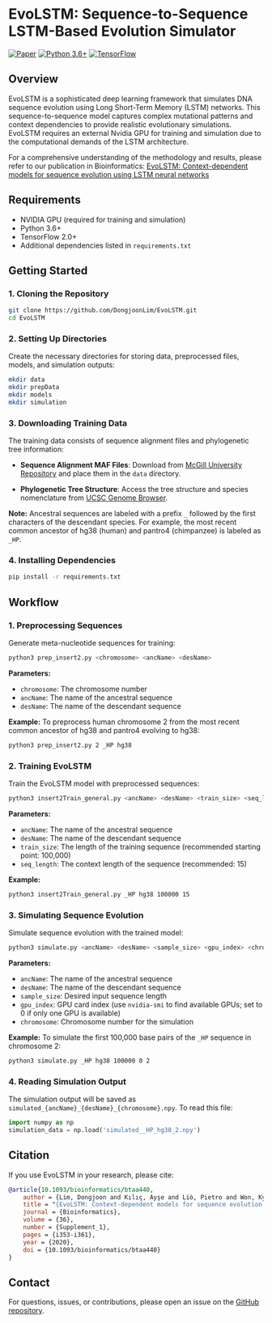 # EvoLSTM: Sequence-to-Sequence LSTM-Based Evolution Simulator

[![Paper](https://img.shields.io/badge/Paper-Bioinformatics-brightgreen)](https://academic.oup.com/bioinformatics/article/36/Supplement_1/i353/5870475)
[![Python 3.6+](https://img.shields.io/badge/python-3.6+-blue.svg)](https://www.python.org/downloads/)
[![TensorFlow](https://img.shields.io/badge/TensorFlow-2.0+-orange.svg)](https://www.tensorflow.org/)

## Overview

EvoLSTM is a sophisticated deep learning framework that simulates DNA sequence evolution using Long Short-Term Memory (LSTM) networks. This sequence-to-sequence model captures complex mutational patterns and context dependencies to provide realistic evolutionary simulations. EvoLSTM requires an external Nvidia GPU for training and simulation due to the computational demands of the LSTM architecture.

For a comprehensive understanding of the methodology and results, please refer to our publication in Bioinformatics: [EvoLSTM: Context-dependent models for sequence evolution using LSTM neural networks](https://academic.oup.com/bioinformatics/article/36/Supplement_1/i353/5870475)

## Requirements

- NVIDIA GPU (required for training and simulation)
- Python 3.6+
- TensorFlow 2.0+
- Additional dependencies listed in `requirements.txt`

## Getting Started

### 1. Cloning the Repository

```bash
git clone https://github.com/DongjoonLim/EvoLSTM.git
cd EvoLSTM
```

### 2. Setting Up Directories

Create the necessary directories for storing data, preprocessed files, models, and simulation outputs:

```bash
mkdir data
mkdir prepData
mkdir models
mkdir simulation
```

### 3. Downloading Training Data

The training data consists of sequence alignment files and phylogenetic tree information:

- **Sequence Alignment MAF Files**: Download from [McGill University Repository](http://repo.cs.mcgill.ca/PUB/blanchem/Boreoeutherian/) and place them in the `data` directory.

- **Phylogenetic Tree Structure**: Access the tree structure and species nomenclature from [UCSC Genome Browser](http://hgdownload.cse.ucsc.edu/goldenpath/hg38/multiz100way/hg38.100way.nh).

**Note:** Ancestral sequences are labeled with a prefix `_` followed by the first characters of the descendant species. For example, the most recent common ancestor of hg38 (human) and pantro4 (chimpanzee) is labeled as `_HP`.

### 4. Installing Dependencies

```bash
pip install -r requirements.txt
```

## Workflow

### 1. Preprocessing Sequences

Generate meta-nucleotide sequences for training:

```bash
python3 prep_insert2.py <chromosome> <ancName> <desName>
```

**Parameters:**
- `chromosome`: The chromosome number
- `ancName`: The name of the ancestral sequence
- `desName`: The name of the descendant sequence

**Example:** To preprocess human chromosome 2 from the most recent common ancestor of hg38 and pantro4 evolving to hg38:

```bash
python3 prep_insert2.py 2 _HP hg38
```

### 2. Training EvoLSTM

Train the EvoLSTM model with preprocessed sequences:

```bash
python3 insert2Train_general.py <ancName> <desName> <train_size> <seq_length>
```

**Parameters:**
- `ancName`: The name of the ancestral sequence
- `desName`: The name of the descendant sequence
- `train_size`: The length of the training sequence (recommended starting point: 100,000)
- `seq_length`: The context length of the sequence (recommended: 15)

**Example:**

```bash
python3 insert2Train_general.py _HP hg38 100000 15
```

### 3. Simulating Sequence Evolution

Simulate sequence evolution with the trained model:

```bash
python3 simulate.py <ancName> <desName> <sample_size> <gpu_index> <chromosome>
```

**Parameters:**
- `ancName`: The name of the ancestral sequence
- `desName`: The name of the descendant sequence
- `sample_size`: Desired input sequence length
- `gpu_index`: GPU card index (use `nvidia-smi` to find available GPUs; set to 0 if only one GPU is available)
- `chromosome`: Chromosome number for the simulation

**Example:** To simulate the first 100,000 base pairs of the `_HP` sequence in chromosome 2:

```bash
python3 simulate.py _HP hg38 100000 0 2
```

### 4. Reading Simulation Output

The simulation output will be saved as `simulated_{ancName}_{desName}_{chromosome}.npy`. To read this file:

```python
import numpy as np
simulation_data = np.load('simulated__HP_hg38_2.npy')
```

## Citation

If you use EvoLSTM in your research, please cite:

```bibtex
@article{10.1093/bioinformatics/btaa440,
    author = {Lim, Dongjoon and Kılıç, Ayşe and Liò, Pietro and Won, Kyoung-Jae},
    title = "{EvoLSTM: Context-dependent models for sequence evolution using LSTM neural networks}",
    journal = {Bioinformatics},
    volume = {36},
    number = {Supplement_1},
    pages = {i353-i361},
    year = {2020},
    doi = {10.1093/bioinformatics/btaa440}
}
```

## Contact

For questions, issues, or contributions, please open an issue on the [GitHub repository](https://github.com/DongjoonLim/EvoLSTM/issues).
